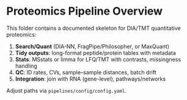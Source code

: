 # Proteomics Pipeline Overview

This folder contains a documented skeleton for DIA/TMT quantitative proteomics:

1. **Search/Quant** (DIA-NN, FragPipe/Philosopher, or MaxQuant)
2. **Tidy outputs**: long-format peptide/protein tables with metadata
3. **Stats**: MSstats or limma for LFQ/TMT with contrasts, missingness handling
4. **QC**: ID rates, CVs, sample–sample distances, batch drift
5. **Integration**: join with RNA (gene-level), pathways/networks

Adjust paths via `pipelines/config/config.yaml`.
